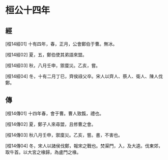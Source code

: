 # 桓公十四年

## 經 <a name="02Huan14Jing"></a>

<a name="02Huan14Jing01">[桓14經01]</a> 十有四年，春，正月，公會鄭伯于曹。無冰。

<a name="02Huan14Jing02">[桓14經02]</a> 夏，五，鄭伯使其弟語來盟。

<a name="02Huan14Jing03">[桓14經03]</a> 秋，八月壬申，禦廩災。乙亥，嘗。

<a name="02Huan14Jing04">[桓14經04]</a> 冬，十有二月丁巳，齊侯祿父卒。宋人以齊人、蔡人、衛人、陳人伐鄭。

## 傳 <a name="02Huan14Zhuan"></a>

<a name="02Huan14Zhuan01">[桓14傳01]</a> 十四年春，會于曹。曹人致餼，禮也。

<a name="02Huan14Zhuan02">[桓14傳02]</a> 夏，鄭子人來尋盟，且修曹之會。

<a name="02Huan14Zhuan03">[桓14傳03]</a> 秋八月壬申，禦廩災。乙亥，嘗。書，不害也。

<a name="02Huan14Zhuan04">[桓14傳04]</a> 冬，宋人以諸侯伐鄭，報宋之戰也。焚渠門，入，及大逵。伐東郊，取牛首。以大宮之椽歸，為盧門之椽。

